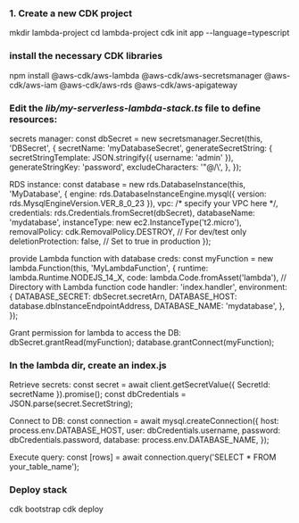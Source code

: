 ### 1. Create a new CDK project
mkdir lambda-project
cd lambda-project
cdk init app --language=typescript

### install the necessary CDK libraries
npm install @aws-cdk/aws-lambda @aws-cdk/aws-secretsmanager @aws-cdk/aws-iam @aws-cdk/aws-rds @aws-cdk/aws-apigateway

### Edit the *lib/my-serverless-lambda-stack.ts* file to define resources:
secrets manager:
const dbSecret = new secretsmanager.Secret(this, 'DBSecret', {
    secretName: 'myDatabaseSecret',
    generateSecretString: {
        secretStringTemplate: JSON.stringify({ username: 'admin' }),
        generateStringKey: 'password',
        excludeCharacters: '"@/\\',
    },
});

RDS instance:
const database = new rds.DatabaseInstance(this, 'MyDatabase', {
    engine: rds.DatabaseInstanceEngine.mysql({ version: rds.MysqlEngineVersion.VER_8_0_23 }),
    vpc: /* specify your VPC here */,
    credentials: rds.Credentials.fromSecret(dbSecret),
    databaseName: 'mydatabase',
    instanceType: new ec2.InstanceType('t2.micro'),
    removalPolicy: cdk.RemovalPolicy.DESTROY, // For dev/test only
    deletionProtection: false, // Set to true in production
});

provide Lambda function with database creds:
const myFunction = new lambda.Function(this, 'MyLambdaFunction', {
    runtime: lambda.Runtime.NODEJS_14_X,
    code: lambda.Code.fromAsset('lambda'), // Directory with Lambda function code
    handler: 'index.handler',
    environment: {
        DATABASE_SECRET: dbSecret.secretArn,
        DATABASE_HOST: database.dbInstanceEndpointAddress,
        DATABASE_NAME: 'mydatabase',
    },
});

Grant permission for lambda to access the DB:
dbSecret.grantRead(myFunction);
database.grantConnect(myFunction);

### In the lambda dir, create an index.js
Retrieve secrets:
const secret = await client.getSecretValue({ SecretId: secretName }).promise();
const dbCredentials = JSON.parse(secret.SecretString);

Connect to DB:
const connection = await mysql.createConnection({
    host: process.env.DATABASE_HOST,
    user: dbCredentials.username,
    password: dbCredentials.password,
    database: process.env.DATABASE_NAME,
});

Execute query:
const [rows] = await connection.query('SELECT * FROM your_table_name');

### Deploy stack
cdk bootstrap
cdk deploy

